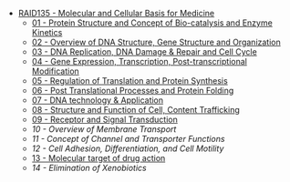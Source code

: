 * [RAID135 - Molecular and Cellular Basis for Medicine](RAID135%20-%20Molecular%20and%20Cellular%20Basis%20for%20Medicine.md)
  * [01 - Protein Structure and Concept of Bio-catalysis and Enzyme Kinetics](01%20-%20Protein%20Structure%20and%20Concept%20of%20Bio-catalysis%20and%20Enzyme%20Kinetics.md)
  * [02 - Overview of DNA Structure, Gene Structure and Organization](02%20-%20Overview%20of%20DNA%20Structure,%20Gene%20Structure%20and%20Organization.md)
  * [03 - DNA Replication, DNA Damage & Repair and Cell Cycle](03%20-%20DNA%20Replication,%20DNA%20Damage%20&%20Repair%20and%20Cell%20Cycle.md)
  * [04 - Gene Expression, Transcription, Post-transcriptional Modification](04%20-%20Gene%20Expression,%20Transcription,%20Post-transcriptional%20Modification.md)
  * [05 - Regulation of Translation and Protein Synthesis](05%20-%20Regulation%20of%20Translation%20and%20Protein%20Synthesis.md)
  * [06 - Post Translational Processes and Protein Folding](06%20-%20Post%20Translational%20Processes%20and%20Protein%20Folding.md)
  * [07 - DNA technology & Application](07%20-%20DNA%20technology%20&%20Application.md)
  * [08 - Structure and Function of Cell, Content Trafficking](08%20-%20Structure%20and%20Function%20of%20Cell,%20Content%20Trafficking.md)
  * [09 - Receptor and Signal Transduction](09%20-%20Receptor%20and%20Signal%20Transduction.md)
  * *10 - Overview of Membrane Transport*
  * *11 - Concept of Channel and Transporter Functions*
  * *12 - Cell Adhesion, Differentiation, and Cell Motility*
  * [13 - Molecular target of drug action](13%20-%20Molecular%20target%20of%20drug%20action.md)
  * *14 - Elimination of Xenobiotics*
